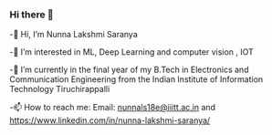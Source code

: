 ### Hi there 👋

<!--
**18sarru/18sarru** is a ✨ _special_ ✨ repository because its `README.md` (this file) appears on your GitHub profile.

Here are some ideas to get you started:

- 🔭 I’m currently working on ...
- 🌱 I’m currently learning ...
- 👯 I’m looking to collaborate on ...
- 🤔 I’m looking for help with ...
- 💬 Ask me about ...
- 📫 How to reach me: ...
- 😄 Pronouns: ...
- ⚡ Fun fact: ...
-->
-👋 Hi, I’m Nunna Lakshmi Saranya

-🤩 I’m interested in ML, Deep Learning and computer vision , IOT

-🌱 I’m currently in the final year of my B.Tech in Electronics and Communication Engineering from the Indian Institute of Information Technology Tiruchirappalli

-📫 How to reach me: Email: nunnals18e@iiitt.ac.in and https://www.linkedin.com/in/nunna-lakshmi-saranya/
